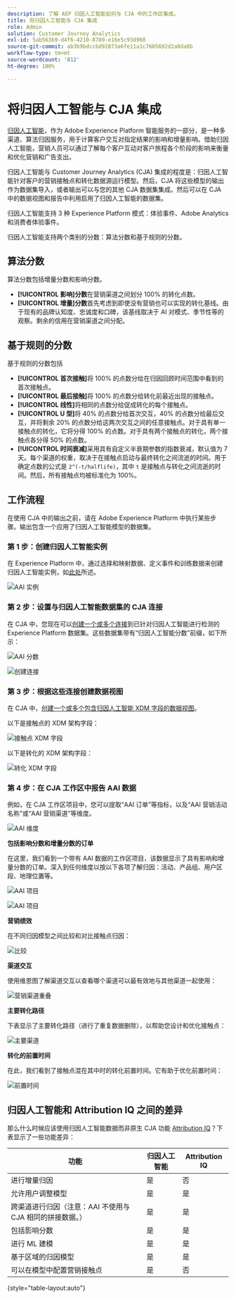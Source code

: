 ```yaml
---
description: 了解 AEP 归因人工智能如何与 CJA 中的工作区集成。
title: 将归因人工智能与 CJA 集成
role: Admin
solution: Customer Journey Analytics
exl-id: 5ab563b9-d4f6-4210-8789-e16e5c93d968
source-git-commit: ab3b9bdccbd92873a6fe11a1c7605692d2a0da8b
workflow-type: tm+mt
source-wordcount: '812'
ht-degree: 100%

---
```


# 将归因人工智能与 CJA 集成

[归因人工智能](https://experienceleague.adobe.com/docs/experience-platform/intelligent-services/attribution-ai/overview.html?lang=zh-Hans)，作为 Adobe Experience Platform 智能服务的一部分，是一种多渠道、算法归因服务，用于计算客户交互对指定结果的影响和增量影响。借助归因人工智能，营销人员可以通过了解每个客户互动对客户旅程各个阶段的影响来衡量和优化营销和广告支出。

归因人工智能与 Customer Journey Analytics (CJA) 集成的程度是：归因人工智能针对客户的营销接触点和转化数据源运行模型。然后，CJA 将这些模型的输出作为数据集导入，或者输出可以与您的其他 CJA 数据集集成。然后可以在 CJA 中的数据视图和报告中利用启用了归因人工智能的数据集。

归因人工智能支持 3 种 Experience Platform 模式：体验事件、Adobe Analytics 和消费者体验事件。

归因人工智能支持两个类别的分数：算法分数和基于规则的分数。

## 算法分数

算法分数包括增量分数和影响分数。

* **[!UICONTROL 影响]分数**&#x200B;在营销渠道之间划分 100% 的转化点数。
* **[!UICONTROL 增量]分数**&#x200B;首先考虑到即使没有营销也可以实现的转化基线。由于现有的品牌认知度、忠诚度和口碑，该基线取决于 AI 对模式、季节性等的观察。剩余的信用在营销渠道之间分配。

## 基于规则的分数

基于规则的分数包括

* **[!UICONTROL 首次接触]**&#x200B;将 100% 的点数分给在归因回顾时间范围中看到的首次接触点。
* **[!UICONTROL 最后接触]**&#x200B;将 100% 的点数分给转化前最近出现的接触点。
* **[!UICONTROL 线性]**&#x200B;将相同的点数分给促成转化的每个接触点。
* **[!UICONTROL U 型]**&#x200B;将 40% 的点数分给首次交互，40% 的点数分给最后交互，并将剩余 20% 的点数分给这两次交互之间的任意接触点。对于具有单一接触点的转化，它将分得 100% 的点数。对于具有两个接触点的转化，两个接触点各分得 50% 的点数。
* **[!UICONTROL 时间衰减]**&#x200B;采用具有自定义半衰期参数的指数衰减，默认值为 7 天。每个渠道的权重，取决于在接触点启动与最终转化之间流逝的时间。用于确定点数的公式是 `2^(-t/halflife)`，其中 `t` 是接触点与转化之间流逝的时间。然后，所有接触点均被标准化为 100%。

## 工作流程

在使用 CJA 中的输出之前，请在 Adobe Experience Platform 中执行某些步骤。输出包含一个应用了归因人工智能模型的数据集。

### 第 1 步：创建归因人工智能实例

在 Experience Platform 中，通过选择和映射数据、定义事件和训练数据来创建归因人工智能实例，如[此处](https://experienceleague.adobe.com/docs/experience-platform/intelligent-services/attribution-ai/user-guide.html)所述。

![AAI 实例](assets/aai-instance.png)

### 第 2 步：设置与归因人工智能数据集的 CJA 连接

在 CJA 中，您现在可以[创建一个或多个连接](/help/connections/create-connection.md)到已针对归因人工智能进行检测的 Experience Platform 数据集。这些数据集带有“归因人工智能分数”前缀，如下所示：

![AAI 分数](assets/aai-scores.png)

![创建连接](assets/aai-create-connection.png)

### 第 3 步：根据这些连接创建数据视图

在 CJA 中，[创建一个或多个包含归因人工智能 XDM 字段的数据视图](/help/data-views/create-dataview.md)。

以下是接触点的 XDM 架构字段：

![接触点 XDM 字段](assets/touchpoint-fields.png)

以下是转化的 XDM 架构字段：

![转化 XDM 字段](assets/conversion-fields.png)

### 第 4 步：在 CJA 工作区中报告 AAI 数据

例如，在 CJA 工作区项目中，您可以提取“AAI 订单”等指标，以及“AAI 营销活动名称”或“AAI 营销渠道”等维度。

![AAI 维度](assets/aai-dims.png)



**包括影响分数和增量分数的订单**

在这里，我们看到一个带有 AAI 数据的工作区项目，该数据显示了具有影响和增量分数的订单。深入到任何维度以按以下各项了解归因：活动、产品组、用户区段、地理位置等。

![AAI 项目](assets/aai-project.png)

![AAI 项目](assets/aai-project2.png)

**营销绩效**

在不同归因模型之间比较和对比接触点归因：

![比较](assets/compare.png)

**渠道交互**

使用维恩图了解渠道交互以查看哪个渠道可以最有效地与其他渠道一起使用：

![营销渠道重叠](assets/mc-overlap.png)

**主要转化路径**

下表显示了主要转化路径（进行了重复数据删除），以帮助您设计和优化接触点：

![主要渠道](assets/top-channels.png)

**转化的前置时间**

在此，我们看到了接触点混在其中时的转化前置时间。它有助于优化前置时间：

![前置时间](assets/lead-time.png)

## 归因人工智能和 Attribution IQ 之间的差异

那么什么时候应该使用归因人工智能数据而非原生 CJA 功能 [Attribution IQ](/help/analysis-workspace/attribution/overview.md)？下表显示了一些功能差异：

| 功能 | 归因人工智能 | Attribution IQ |
| --- | --- | --- |
| 进行增量归因 | 是 | 否 |
| 允许用户调整模型 | 是 | 是 |
| 跨渠道进行归因（注意：AAI 不使用与 CJA 相同的拼接数据。） | 是 | 是 |
| 包括影响分数 | 是 | 是 |
| 进行 ML 建模 | 是 | 是 |
| 基于区域的归因模型 | 是 | 是 |
| 可以在模型中配置营销接触点 | 是 | 否 |

{style=&quot;table-layout:auto&quot;}

